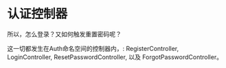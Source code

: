 # 认证控制器

所以，怎么登录？又如何触发重置密码呢？

这一切都发生在Auth命名空间的控制器内，: RegisterController, LoginController, ResetPasswordController, 以及 ForgotPasswordController。



